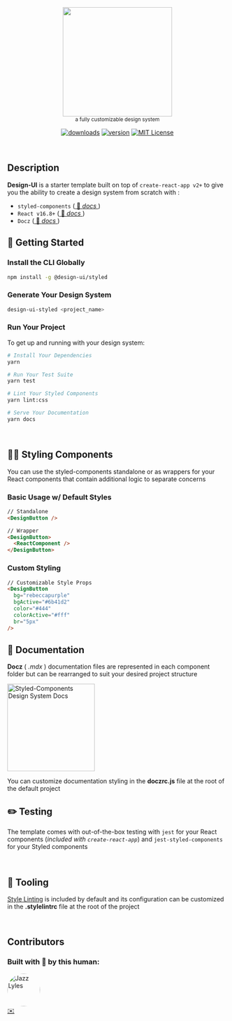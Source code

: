 <div style="text-align:center;">
  <img src="https://i.ibb.co/Pmd6nKm/design-ui-logo.png" style="height:250px;"/>
  <br>
  <sub>a fully customizable design system</sub>

[![downloads](https://img.shields.io/npm/dw/@design-ui/styled.svg)](http://npm.im/@design-ui/styled)
[![version](https://img.shields.io/npm/v/@design-ui/styled.svg?style=flat-square)](http://npm.im/@design-ui/styled)
[![MIT License](https://img.shields.io/npm/l/@design-ui/styled.svg?style=flat-square)](http://opensource.org/licenses/MIT)

</div>
<br>

## **Description**

**Design-UI** is a starter template built on top of `create-react-app v2+` to give you the ability to create a design system from scratch with :

- `styled-components` ([ 📖 _docs_ ](https://www.styled-components.com/))
- `React v16.8+` ([ 📖 _docs_ ](https://reactjs.org/))
- `Docz` ([ 📖 _docs_ ](https://www.docz.site))

## 🚀 **Getting Started**

### Install the CLI Globally

```bash
npm install -g @design-ui/styled
```

### Generate Your Design System

```bash
design-ui-styled <project_name>
```

### Run Your Project

To get up and running with your design system:

```bash
# Install Your Dependencies
yarn

# Run Your Test Suite
yarn test

# Lint Your Styled Components
yarn lint:css

# Serve Your Documentation
yarn docs
```

<br />

## 💁🏾 **Styling Components**

You can use the styled-components standalone or as wrappers for your React components that contain additional logic to separate concerns

### Basic Usage w/ Default Styles

```html
// Standalone
<DesignButton />

// Wrapper
<DesignButton>
  <ReactComponent />
</DesignButton>
```

### Custom Styling

```html
// Customizable Style Props
<DesignButton
  bg="rebeccapurple"
  bgActive="#6b41d2"
  color="#444"
  colorActive="#fff"
  br="5px"
/>
```

## 📃 **Documentation**

**Docz** ( _.mdx_ ) documentation files are represented in each component folder but can be rearranged to suit your desired project structure

<img src="https://i.ibb.co/Phbpcxq/Screen-Shot-2019-02-23-at-2-37-23-PM.png" alt="Styled-Components Design System Docs" height="200px;">

You can customize documentation styling in the **doczrc.js** file at the root of the default project

## ✏️ **Testing**

The template comes with out-of-the-box testing with `jest` for your React components (_included with `create-react-app`_) and `jest-styled-components` for your Styled components

<br />

## 🔧 **Tooling**

[Style Linting](https://www.npmjs.com/package/stylelint) is included by default and its configuration can be customized in the **.stylelintrc** file at the root of the project

<br />

## **Contributors**

### Built with 💖 by this human:

[<img src="https://avatars3.githubusercontent.com/u/10368585?s=460&v=4" alt="Jazz Lyles" width="75px;" style="border-radius:50%;" />](https:/jazz-lyles.com/)<br />
[✉️](mailto:ripley36706@gmail.com)

